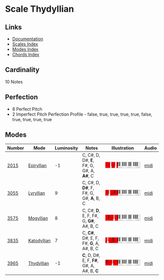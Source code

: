 # Scale Thydyllian

## Links

- [Documentation](README.md)
- [Scales Index](Scales.md)
- [Modes Index](Modes.md)
- [Chords Index](Chords.md)

## Cardinality

10 Notes

## Perfection

- 8 Perfect Pitch
- 2 Imperfect Pitch
Perfection Profile - false, true, true, true, true, false, true, true, true, true

## Modes

| Number | Mode | Luminosity | Notes | Illustration | Audio |
|--------|------|------------|-------|--------------|-------|
| [2015](https://ianring.com/musictheory/scales/2015) | [Epiryllian](ModeEpiryllian.md) | -1 | C, C#, D, D#, **E**, F#, G, G#, A, **A#**, C | ![CNaturalEpiryllian](ModeCNaturalEpiryllian.png) | [midi](https://github.com/edipermadi/music/blob/main/docs/ModeCNaturalEpiryllian.mid?raw=true) | 
| [3055](https://ianring.com/musictheory/scales/3055) | [Lyryllian](ModeLyryllian.md) | 9 | C, C#, D, **D#**, F, F#, G, G#, **A**, B, C | ![CNaturalLyryllian](ModeCNaturalLyryllian.png) | [midi](https://github.com/edipermadi/music/blob/main/docs/ModeCNaturalLyryllian.mid?raw=true) | 
| [3575](https://ianring.com/musictheory/scales/3575) | [Mogyllian](ModeMogyllian.md) | 8 | C, C#, **D**, E, F, F#, G, **G#**, A#, B, C | ![CNaturalMogyllian](ModeCNaturalMogyllian.png) | [midi](https://github.com/edipermadi/music/blob/main/docs/ModeCNaturalMogyllian.mid?raw=true) | 
| [3835](https://ianring.com/musictheory/scales/3835) | [Katodyllian](ModeKatodyllian.md) | 7 | C, **C#**, D#, E, F, F#, **G**, A, A#, B, C | ![CNaturalKatodyllian](ModeCNaturalKatodyllian.png) | [midi](https://github.com/edipermadi/music/blob/main/docs/ModeCNaturalKatodyllian.mid?raw=true) | 
| [3965](https://ianring.com/musictheory/scales/3965) | [Thydyllian](ModeThydyllian.md) | -1 | **C**, D, D#, E, F, **F#**, G#, A, A#, B, **C** | ![CNaturalThydyllian](ModeCNaturalThydyllian.png) | [midi](https://github.com/edipermadi/music/blob/main/docs/ModeCNaturalThydyllian.mid?raw=true) | 
